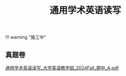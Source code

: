 ﻿---
title: 通用学术英语读写
dir:
  link: true
---


!!! warning "施工中"

## 真题卷

[通用学术英语读写_大学英语教学部_2024Fall_期中_A.pdf](../res/%E5%A4%A7%E5%AD%A6%E8%8B%B1%E8%AF%AD%E6%95%99%E5%AD%A6%E9%83%A8/%E9%80%9A%E7%94%A8%E5%AD%A6%E6%9C%AF%E8%8B%B1%E8%AF%AD%E8%AF%BB%E5%86%99/%E7%9C%9F%E9%A2%98%E5%8D%B7/%E9%80%9A%E7%94%A8%E5%AD%A6%E6%9C%AF%E8%8B%B1%E8%AF%AD%E8%AF%BB%E5%86%99_%E5%A4%A7%E5%AD%A6%E8%8B%B1%E8%AF%AD%E6%95%99%E5%AD%A6%E9%83%A8_2024Fall_%E6%9C%9F%E4%B8%AD_A.pdf)
